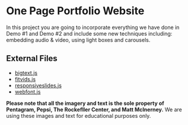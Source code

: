 # One Page Portfolio Website
In this project you are going to incorporate everything we have done in Demo #1 and Demo #2 and include some new techniques including: embedding audio & video, using light boxes and carousels.

## External Files
- <a href="https://github.com/zachleat/BigText" target="_blank">bigtext.js</a>
- <a href="https://github.com/davatron5000/FitVids.js" target="_blank">fitvids.js</a>
- <a href="https://github.com/viljamis/ResponsiveSlides.js" target="_blank">responsiveslides.js</a>
- <a href="https://github.com/typekit/webfontloader" target="_blank">webfont.js</a>

**Please note that all the imagery and text is the sole property of Pentagram, Pepsi, The Rockefller Center, and Matt McInerney.** We are using these images and text for educational purposes only.  